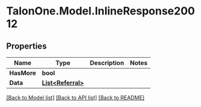 # TalonOne.Model.InlineResponse20012
## Properties

Name | Type | Description | Notes
------------ | ------------- | ------------- | -------------
**HasMore** | **bool** |  | 
**Data** | [**List&lt;Referral&gt;**](Referral.md) |  | 

[[Back to Model list]](../README.md#documentation-for-models) [[Back to API list]](../README.md#documentation-for-api-endpoints) [[Back to README]](../README.md)

